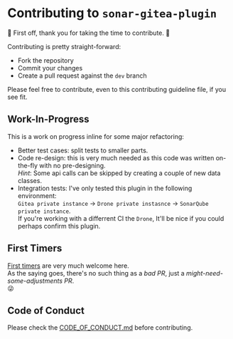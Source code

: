 # Contributing to `sonar-gitea-plugin`

:clap: First off, thank you for taking the time to contribute. :clap:

Contributing is pretty straight-forward:

- Fork the repository
- Commit your changes
- Create a pull request against the `dev` branch

Please feel free to contribute, even to this contributing guideline file, if you see fit.

## Work-In-Progress

This is a work on progress inline for some major refactoring:

- Better test cases: split tests to smaller parts.
- Code re-design: this is very much needed as this code was written on-the-fly with no pre-designing.</br>
  *Hint*: Some api calls can be skipped by creating a couple of new data classes.
- Integration tests: I've only tested this plugin in the following environment:</br>
  `Gitea private instance` -> `Drone private instasnce` -> `SonarQube private instance`.</br>
  If you're working with a differrent CI the `Drone`, It'll be nice if you could perhaps confirm this plugin.

## First Timers

[First timers](https://www.firsttimersonly.com/) are very much welcome here.</br>
As the saying goes, there's no such thing as a *bad PR*, just a *might-need-some-adjustments PR*.</br>
:stuck_out_tongue_winking_eye:

## Code of Conduct

Please check the [CODE_OF_CONDUCT.md](CODE_OF_CONDUCT.md) before contributing.
